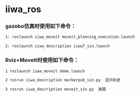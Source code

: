 # iiwa_ros

### gazebo仿真时使用如下命令：

```sh
1: roslaunch iiwa_moveit moveit_planning_execution.launch
```
```sh
2: roslaunch iiwa_description iiwa7_sin.launch
```

### Rviz+MoveIt时使用如下命令：

```sh
1 roslaunch iiwa_moveit demo.launch 
```
```sh
2 rosrun iiwa_description markerpub_sin.py  显示轨迹
```
```sh
3 rosrun iiwa_description moveit_sin.py  画图
```
